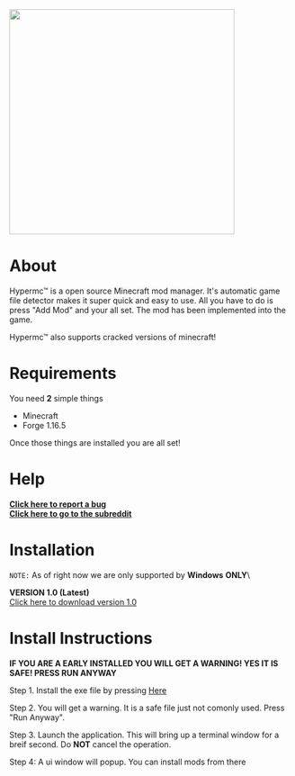 <img src="https://i.imgur.com/3YTFrNo.png" style="width:400px" align="center">

# About

Hypermc&trade; is a open source Minecraft mod manager. It's automatic game file detector makes it super quick and easy to use. All you have to do is press "Add Mod" and your all set. The mod has been implemented into the game.

Hypermc&trade; also supports cracked versions of minecraft!

# Requirements

You need **2** simple things
- Minecraft
- Forge 1.16.5

 Once those things are installed you are all set!

 # Help
 **[Click here to report a bug](https://github.com/TechPenguineer/Hypermc/issues/new)**<br>
 **[Click here to go to the subreddit](https://www.reddit.com/r/hypermc/)**

# Installation
  `NOTE:` As of right now we are only supported by **Windows** **ONLY**\

  **VERSION 1.0 (Latest)**<br>
    [Click here to download version 1.0](/TechPenguineer/Hypermc/releases/download/1.0.0/Hypermc.exe)
  
# Install Instructions
 

 **IF YOU ARE A EARLY INSTALLED YOU WILL GET A WARNING! YES IT IS SAFE! PRESS RUN ANYWAY**

  Step 1. 
    Install the exe file by pressing [Here](/TechPenguineer/Hypermc/releases/download/1.0.0/Hypermc.exe)
  
  Step 2.
    You will get a warning. It is a safe file just not comonly used. Press "Run Anyway".
  
  Step 3. Launch the application. This will bring up a terminal window for a breif second. Do **NOT** cancel the operation.

  Step 4: A ui window will popup. You can install mods from there